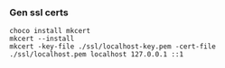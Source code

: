 ### Gen ssl certs
```
choco install mkcert
mkcert --install
mkcert -key-file ./ssl/localhost-key.pem -cert-file ./ssl/localhost.pem localhost 127.0.0.1 ::1
```
